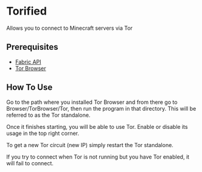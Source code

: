 # Torified
Allows you to connect to Minecraft servers via Tor
## Prerequisites
- [Fabric API](https://modrinth.com/mod/fabric-api/)
- [Tor Browser](https://www.torproject.org/)
## How To Use
Go to the path where you installed Tor Browser and from there go to Browser/TorBrowser/Tor, then run the program in that directory. This will be referred to as the Tor standalone.

Once it finishes starting, you will be able to use Tor. Enable or disable its usage in the top right corner.

To get a new Tor circuit (new IP) simply restart the Tor standalone.

If you try to connect when Tor is not running but you have Tor enabled, it will fail to connect.